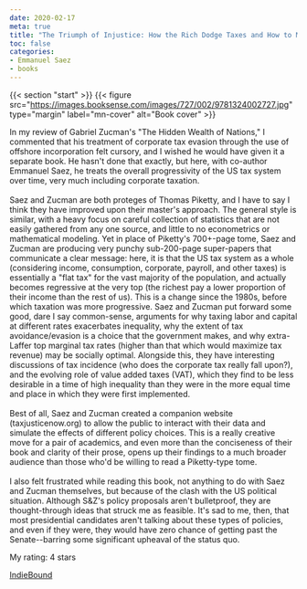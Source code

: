 ```yaml
---
date: 2020-02-17
meta: true
title: "The Triumph of Injustice: How the Rich Dodge Taxes and How to Make Them Pay"
toc: false
categories:
- Emmanuel Saez
- books
---
```


{{< section "start" >}}
{{< figure src="https://images.booksense.com/images/727/002/9781324002727.jpg" type="margin" label="mn-cover" alt="Book cover" >}}

In my review of Gabriel Zucman's "The Hidden Wealth of Nations," I commented that his treatment of corporate tax evasion through the use of offshore incorporation felt cursory, and I wished he would have given it a separate book. He hasn't done that exactly, but here, with co-author Emmanuel Saez, he treats the overall progressivity of the US tax system over time, very much including corporate taxation. <br /><br />Saez and Zucman are both proteges of Thomas Piketty, and I have to say I think they have improved upon their master's approach. The general style is similar, with a heavy focus on careful collection of statistics that are not easily gathered from any one source, and little to no econometrics or mathematical modeling. Yet in place of Piketty's 700+-page tome, Saez and Zucman are producing very punchy sub-200-page super-papers that communicate a clear message: here, it is that the US tax system as a whole (considering income, consumption, corporate, payroll, and other taxes) is essentially a "flat tax" for the vast majority of the population, and actually becomes regressive at the very top (the richest pay a lower proportion of their income than the rest of us). This is a change since the 1980s, before which taxation was more progressive. Saez and Zucman put forward some good, dare I say common-sense, arguments for why taxing labor and capital at different rates exacerbates inequality, why the extent of tax avoidance/evasion is a choice that the government makes, and why extra-Laffer top marginal tax rates (higher than that which would maximize tax revenue) may be socially optimal. Alongside this, they have interesting discussions of tax incidence (who does the corporate tax really fall upon?), and the evolving role of value added taxes (VAT), which they find to be less desirable in a time of high inequality than they were in the more equal time and place in which they were first implemented.<br /><br />Best of all, Saez and Zucman created a companion website (taxjusticenow.org) to allow the public to interact with their data and simulate the effects of different policy choices. This is a really creative move for a pair of academics, and even more than the conciseness of their book and clarity of their prose, opens up their findings to a much broader audience than those who'd be willing to read a Piketty-type tome.<br /><br />I also felt frustrated while reading this book, not anything to do with Saez and Zucman themselves, but because of the clash with the US political situation. Although S&amp;Z's policy proposals aren't bulletproof, they are thought-through ideas that struck me as feasible. It's sad to me, then, that most presidential candidates aren't talking about these types of policies, and even if they were, they would have zero chance of getting past the Senate--barring some significant upheaval of the status quo.

My rating: 4 stars  

[IndieBound](https://www.indiebound.org/book/9781324002727)

